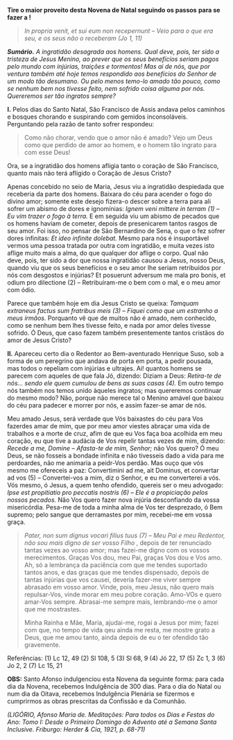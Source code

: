 **Tire o maior proveito desta Novena de Natal seguindo os passos** **para se fazer a !**

> *In propria venit, et sui eum non recepernunt – Veio para o que era seu, e os seus não o receberam (Jo 1, 11)*

***Sumário.** A ingratidão desagrada aos homens. Qual deve, pois, ter sido a tristeza de Jesus Menino, ao prever que os seus benefícios seriam pagos pelo mundo com injúrias, traições e tormentos! Mas ai de nós, que por ventura também até hoje temos respondido aos benefícios do Senhor de um modo tão desumano. Ou pelo menos temo-lo amado tão pouco, como se nenhum bem nos tivesse feito, nem sofrido coisa alguma por nós. Quereremos ser tão ingratos sempre?*

**I.** Pelos dias do Santo Natal, São Francisco de Assis andava pelos caminhos e bosques chorando e suspirando com gemidos inconsoláveis. Perguntando pela razão de tanto sofrer respondeu:

> Como não chorar, vendo que o amor não é amado? Vejo um Deus como que perdido de amor ao homem, e o homem tão ingrato para com esse Deus!

Ora, se a ingratidão dos homens afligia tanto o coração de São Francisco, quanto mais não terá afligido o Coração de Jesus Cristo?

Apenas concebido no seio de Maria, Jesus viu a ingratidão despiedada que receberia da parte dos homens. Baixara do céu para acender o fogo do divino amor; somente este desejo fizera-o descer sobre a terra para ali sofrer um abismo de dores e ignomínias: *Ignem veni mittere in terram (1) – Eu vim trazer o fogo à terra.* E em seguida viu um abismo de pecados que os homens haviam de cometer, depois de presenicarem tantos rasgos de seu amor. Foi isso, no pensar de São Bernardino de Sena, o que o fez sofrer dores infinitas: *Et ideo infinite dolebat.* Mesmo para nós é insuportável vermos uma pessoa tratada por outra com ingratidão, e muita vezes isto aflige muito mais a alma, do que qualquer dor aflige o corpo. Qual não deve, pois, ter sido a dor que nossa ingratidão causou a Jesus, nosso Deus, quando viu que os seus benefícios e o seu amor lhe seriam retribuídos por nós com desgostos e injúrias? Et posuerunt adversum me mala pro bonis, et odium pro dilectione (2) – Retribuíram-me o bem com o mal, e o meu amor com ódio.

Parece que também hoje em dia Jesus Cristo se queixa: *Tamquam extraneus factus sum fratribus meis (3) – Fiquei como que um estranho a meus irmãos.* Porquanto vê que de muitos não é amado, nem conhecido, como se nenhum bem lhes tivesse feito, e nada por amor deles tivesse sofrido. Ó Deus, que caso fazem também presentemente tantos cristãos do amor de Jesus Cristo?

**II.** Apareceu certo dia o Redentor ao Bem-aventurado Henrique Suso, sob a forma de um peregrino que andava de porta em porta, a pedir pousada, mas todos o repeliam com injúrias e ultrajes. Ai! quantos homens se parecem com aqueles de que fala Jó, dizendo: Diziam a Deus: *Retira-te de nós… sendo ele quem cumulou de bens as suas casas (4).* Em outro tempo nós também nos temos unido àqueles ingratos; mas quereremos continuar do mesmo modo? Não, porque não merece tal o Menino amável que baixou do céu para padecer e morrer por nós, e assim fazer-se amar de nós.

Meu amado Jesus, será verdade que Vós baixastes do céu para Vos fazerdes amar de mim, que por meu amor viestes abraçar uma vida de trabalhos e a morte de cruz, afim de que eu Vos faça boa acolhida em meu coração, eu que tive a audácia de Vos repelir tantas vezes de mim, dizendo: *Recede a me, Domine – Afasta-te de mim, Senhor;* não Vos quero? Ó meu Deus, se não fosseis a bondade infinita e não tivesseis dado a vida para me perdoardes, não me animaria a peidr-Vos perdão. Mas ouço que vós mesmo me ofereceis a paz: Convertimini ad me, ait Dominus, et convertar ad vos (5) – Convertei-vos a mim, diz o Senhor, e eu me converterei a vós. Vós mesmo, ó Jesus, a quem tenho ofendido, quereis ser o meu advogado: *Ipse est propitiatio pro peccatis nostris (6) – Ele é a propiciação pelos nossos pecados.* Não Vos quero fazer nova injúria desconfiando da vossa misericórdia. Pesa-me de toda a minha alma de Vos ter desprezado, ó Bem supremo; pelo sangue que derramastes por mim, recebei-me em vossa graça.

> *Pater, non sum dignus vocari filius tuus (7) – Meu Pai e meu Redentor, não sou mais digno de ser vosso Filho* , depois de ter renunciado tantas vezes ao vosso amor; mas fazei-me digno com os vossos merecimentos. Graças Vos dou, meu Pai, graças Vos dou e Vos amo. Ah, só a lembrança da paciência com que me tendes suportado tantos anos, e das graças que me tendes dispensado, depois de tantas injúrias que vos causei, deveria fazer-me viver sempre abrasado em vosso amor. Vinde, pois, meu Jesus, não quero mais repulsar-Vos, vinde morar em meu pobre coração. Amo-VOs e quero amar-Vos sempre. Abrasai-me sempre mais, lembrando-me o amor que me mostrastes.
>
> Minha Rainha e Mãe, Maria, ajudai-me, rogai a Jesus por mim; fazei com que, no tempo de vida qeu ainda me resta, me mostre grato a Deus, que me amou tanto, ainda depois de eu o ter ofendido tão gravemente.

Referências: (1) Lc 12, 49 (2) Sl 108, 5 (3) Sl 68, 9 (4) Jó 22, 17 (5) Zc 1, 3 (6) Jo 2, 2 (7) Lc 15, 21

**OBS:** Santo Afonso indulgenciou esta Novena da seguinte forma: para cada dia da Novena, recebemos Indulgência de 300 dias. Para o dia do Natal ou num dia da Oitava, recebemos Indulgência Plenária se fizermos e cumprirmos as obras prescritas da Confissão e da Comunhão.

*(LIGÓRIO, Afonso Maria de. Meditações: Para todos os Dias e Festas do Ano: Tomo I: Desde o Primeiro Domingo do Advento até a Semana Santa Inclusive. Friburgo: Herder & Cia, 1921, p. 68-71)*
